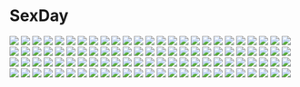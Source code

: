 # SexDay
![](https://konachan.com/image/a1c7e51ca07b59883961d94bafa82026/Konachan.com%20-%2081046%20ass%20blush%20breasts%20nipples%20open_shirt%20original%20panties%20school_uniform%20underwear%20yu_%28bkks%29.jpg)
![](https://konachan.com/image/1902a7367a417f5d49b6db299e30e2ba/Konachan.com%20-%20101451%20aquaplus%20kawata_hisashi%20leaf%20nanako%20to_heart%20to_heart_2%20to_heart_2_dungeon_travelers.jpg)
![](https://konachan.com/image/c502850c178c30229e417b0878069ebd/Konachan.com%20-%20165000%20building%20clouds%20cross%20nobody%20original%20scenic%20seo_tatsuya%20sky.jpg)
![](https://konachan.com/jpeg/66aeecce18ff2eaae008d397801a6b6c/Konachan.com%20-%20283064%20bikini%20blonde_hair%20bubbles%20cage%20green_eyes%20long_hair%20navel%20original%20pointed_ears%20shirosuzu%20stairs%20swimsuit%20waifu2x%20wet.jpg)
![](https://konachan.com/image/0778f3d0123fefad649276bf53c71689/Konachan.com%20-%20100412%20bow%20cherry_blossoms%20flowers%20hakurei_reimu%20japanese_clothes%20mikan_%28bananoha%29%20miko%20petals%20red_eyes%20shrine%20torii%20touhou.jpg)
![](https://konachan.com/image/00931b07133473d8ab1eee8a1a431690/Konachan.com%20-%20105814%20aqua_hair%20dress%20hatsune_miku%20long_hair%20petals%20twintails%20vocaloid.jpg)
![](https://konachan.com/jpeg/04008374e9fc3c99a317537af45890e7/Konachan.com%20-%20266153%20anus%20aqua_eyes%20aqua_hair%20blush%20breasts%20censored%20game_cg%20maid%20nipples%20no_bra%20nopan%20pussy%20pussy_juice%20short_hair%20skirt_lift%20stockings%20thighhighs.jpg)
![](https://konachan.com/jpeg/3aa9a7055da42dbb61219ea700dd07c6/Konachan.com%20-%20201217%20dualscreen%20gun%20hatsune_miku%20mecha%20mivit%20polychromatic%20skirt%20thighhighs%20vocaloid%20weapon.jpg)
![](https://konachan.com/image/6019c1c593515343a7ab4962693a9af1/Konachan.com%20-%2043159%20miyafuji_miina%20onegai_twins%20onodera_karen.jpg)
![](https://konachan.com/jpeg/abb9601e7c64474bd037b6675b530462/Konachan.com%20-%20225992%20animal_ears%20astronauts%20black_hair%20blush%20bra%20breasts%20game_cg%20green_eyes%20himeno_haruka%20long_hair%20navel%20panties%20ponytail%20rozea%20swimsuit%20tail%20underwear.jpg)
![](https://konachan.com/jpeg/da2d410b91165018834e402ff321e1d2/Konachan.com%20-%20136342%20asahina_mai%20game_cg%20sakura_no_reply%20tsukimori_chiyoko.jpg)
![](https://konachan.com/jpeg/7066cd5097a5e50e00d5b1a558892609/Konachan.com%20-%20247420%20breasts%20elbow_gloves%20gloves%20halo%20hanzawa_jun%20jibril%20long_hair%20megami%20navel%20no_game_no_life%20pink_eyes%20pink_hair%20scan%20skull%20tattoo%20thighhighs%20wings.jpg)
![](https://konachan.com/jpeg/0c1370a3378f31abb3a393f59c4e2b1e/Konachan.com%20-%20109740%20alice_margatroid%20blonde_hair%20blue_eyes%20bow%20doll%20dress%20fal_maro%20shanghai_doll%20tie%20touhou%20wink.jpg)
![](https://konachan.com/image/96350fc42942d0200866dbe890b41647/Konachan.com%20-%2098993%20animal_ears%20ass%20catgirl%20gun%20lynette_bishop%20owa_%28ishtail%29%20panties%20strike_witches%20tail%20underwear%20weapon.jpg)
![](https://konachan.com/image/7b2d69a64cd8256434f493f9bb6ec6c7/Konachan.com%20-%20112733%20desco_%28disgaea%29%20disgaea%20pointed_ears.jpg)
![](https://konachan.com/jpeg/3b2c2db1cf945457607306d7cfe33a77/Konachan.com%20-%20278652%20black_hair%20breasts%20cameltoe%20candy%20chocolate%20ichinose_yukino%20nude%20original%20pink_eyes%20ribbons%20short_hair%20valentine%20watermark.jpg)
![](https://konachan.com/jpeg/c6fd989794d6e270255ff08cefd227b1/Konachan.com%20-%20237384%20aliasing%20animal_ears%20ass%20black_hair%20blush%20bow%20breasts%20bunny_ears%20bunnygirl%20gray_eyes%20matsunaga_kouyou%20original%20pantyhose%20short_hair%20tail%20white.jpg)
![](https://konachan.com/image/7023e65869bd3801e3c056be3637d350/Konachan.com%20-%2044399%20asuka_pyon%20blonde_hair%20blush%20claire_%28sin_kuro%29%20green_eyes%20jpeg_artifacts%20long_hair%20panties%20school_uniform%20skirt%20thighhighs%20underwear.jpg)
![](https://konachan.com/jpeg/d4b37210bb38e36e605bfb0379548751/Konachan.com%20-%20102600%20cherry_blossoms%20clouds%20flowers%20fortissimo__akkord%3Absusvier%20game_cg%20grass%20landscape%20nobody%20scenic%20sky%20tree.jpg)
![](https://konachan.com/image/5311a9b9fdd208e7d0e701643ae0fa57/Konachan.com%20-%20222846%20aoha_%28twintail%29%20clouds%20nobody%20original%20scenic%20sky%20sunset.jpg)
![](https://konachan.com/image/34eec66b7f0d7f6688df244af645af39/Konachan.com%20-%2014699%20sakura_taisen.jpg)
![](https://konachan.com/jpeg/9c1917dcdb3b916be09d677ee2a2fbea/Konachan.com%20-%2092555%20inubashiri_momiji%20kuromiya%20touhou%20wolfgirl.jpg)
![](https://konachan.com/image/ca5570b8f5db0f367edfe465b9312872/Konachan.com%20-%20101164%20blush%20group%20hatsune_miku%20kagamine_len%20kagamine_rin%20kaito%20male%20megurine_luka%20meiko%20reki_%28arequa%29%20vocaloid.jpg)
![](https://konachan.com/image/bce018c0986fd5f6abb2b7e0b4e5b841/Konachan.com%20-%2090769%20christmas%20close%20hirasawa_yui%20k-on%21.jpg)
![](https://konachan.com/jpeg/c08b16d01ac9829023be88dacb0c96c9/Konachan.com%20-%20111536%20bicolored_eyes%20blush%20cameltoe%20chu_chu_idol%20chua_churam%20cross%20dengeki_hime%20nipple_slip%20nipples%20ozawa_akifumi%20panties%20pink_hair%20underwear%20wet.jpg)
![](https://konachan.com/jpeg/82f62528636eb96ba099ed702c5d5517/Konachan.com%20-%20254057%20bikini%20blonde_hair%20blue_eyes%20breasts%20cait%20cleavage%20clouds%20flowers%20kashiwazaki_sena%20long_hair%20navel%20necklace%20sky%20swimsuit%20underboob.jpg)
![](https://konachan.com/jpeg/91ce559091fe282d012ffff3cabf0f2d/Konachan.com%20-%20209453%20alice_third_macy%20blonde_hair%20blue_eyes%20bra%20breasts%20cube%20kantoku%20nipples%20panties%20scan%20school_uniform%20skirt%20thighhighs%20underwear.jpg)
![](https://konachan.com/image/ffa2db9da74d52d61a83fc500d8e3a1a/Konachan.com%20-%20216941%20blue_eyes%20blue_hair%20bow%20clouds%20erect_nipples%20hatsune_miku%20long_hair%20shirt%20skirt%20twintails%20vocaloid%20wkeen.jpg)
![](https://konachan.com/image/4cba598dc1db2a061c0d22059402c148/Konachan.com%20-%2031870%20black_hair%20blush%20breasts%20censored%20cum%20favorite%20game_cg%20happy_margaret%21%20kitanoji_nozomi%20kokonoka%20penis%20pussy%20pussy_juice%20sex%20yellow_eyes.jpg)
![](https://konachan.com/jpeg/81ed3ef7993863e6304b4405b0e84d0e/Konachan.com%20-%20193855%20amakano%20azarashi_soft%20black_hair%20blue_eyes%20game_cg%20kiss%20long_hair%20piromizu%20takayashiro_sayuki.jpg)
![](https://konachan.com/image/666102ffb71a3f8730d429fcc3259c8f/Konachan.com%20-%20218108%20bikini%20breasts%20cleavage%20heart%20long_hair%20navel%20original%20papino%20pink_hair%20ponytail%20purple_eyes%20swimsuit%20water.jpg)
![](https://konachan.com/image/36c7591b4e96769f94d75939e21c2f25/Konachan.com%20-%2023055%20koge_donbo%20misha%20pita_ten%20shia.jpg)
![](https://konachan.com/image/af5a3589d99ade61abd153bd7aec6882/Konachan.com%20-%20104899%20blue_hair%20breasts%20flowers%20forest%20hat%20kawashiro_nitori%20komuki%20nipples%20nude%20touhou%20tree%20twintails%20water.jpg)
![](https://konachan.com/image/b1b02d23e31a4a4778131402b263a4fd/Konachan.com%20-%20128527%20.flow%20blood%20braids%20chainsaw%20dark%20dress%20group%20knife%20kuroha_ai%20lcddem%20long_hair%20madotsuki%20red_eyes%20sabitsuki%20skirt%20sword%20urotsuki%20usotsuki%20weapon.jpg)
![](https://konachan.com/image/ec6b696cc5ee937c200b7c43c59dcc40/Konachan.com%20-%20184965%20aqua_eyes%20black_hair%20blush%20dragonball%20videl%20yoro4545.jpg)
![](https://konachan.com/jpeg/d862c04bd5cf25bd916e4b61d03bf688/Konachan.com%20-%20106263%20axl%20blush%20bra%20breasts%20game_cg%20light%20morishita_mifuyu%20nipples%20open_shirt%20panties%20pink_eyes%20pink_hair%20senomoto_hisashi%20shirt%20tie%20topless%20underwear.jpg)
![](https://konachan.com/image/4b751e8444e37a6135217a975a4ad636/Konachan.com%20-%20291452%20anthropomorphism%20azur_lane%20black_hair%20blush%20breasts%20censored%20long_hair%20male%20orange_eyes%20sex%20siu_%28siu0207%29%20taihou_%28azur_lane%29.jpg)
![](https://konachan.com/jpeg/bec86761f31346b5db8840b0000013f0/Konachan.com%20-%20149602%20blush%20game_cg%20ko%7Echa%20panties%20purple_hair%20skirt%20skirt_lift%20stockings%20underwear%20witch%27s_garden%20yukimura_suzuno.jpg)
![](https://konachan.com/image/ab080c8975d4c84a1e24ffaaa339cc66/Konachan.com%20-%20195755%20albacore%20black_hair%20braids%20cat_smile%20chao_ho%20chongqing%20fire%20food%20gray_hair%20group%20kaga%20loli%20ninghai%20pinghai%20pink_eyes%20saru%20twins%20wink%20yat_sen%20ying_swei.jpg)
![](https://konachan.com/jpeg/b98269cb6839d664ee98020b363701e4/Konachan.com%20-%20265612%20animal_ears%20bell%20bicolored_eyes%20bra%20catgirl%20game_cg%20long_hair%20navel%20nipple_slip%20nipples%20noda_shuha%20panties%20skyfish%20tail%20underwear%20white_hair.jpg)
![](https://konachan.com/image/df33e60f52dd7bfb9fea07cf8b1bf6f5/Konachan.com%20-%20209541%20bow%20breasts%20cleavage%20close%20momore_%28peaches%29%20original.jpg)
![](https://konachan.com/image/6d56577c89c43168b6d335711850bc7b/Konachan.com%20-%20142911%20817nono%20blue_hair%20kaku_seiga%20short_hair%20stars%20third-party_edit%20touhou.jpg)
![](https://konachan.com/image/b7e6bdc7f381813e7d02f1794b611d02/Konachan.com%20-%20257497%20animal_ears%20ass%20blush%20hoodie%20horns%20michairu%20pajamas%20red_eyes%20red_hair%20tail%20yuuki_yuuna%20yuuki_yuuna_wa_yuusha_de_aru.jpg)
![](https://konachan.com/jpeg/3a7067dc945c8322ed2e9dc9ea43272a/Konachan.com%20-%20303959%20anthropomorphism%20anus%20azur_lane%20breasts%20kyle_%28kairunoburogu%29%20long_hair%20nipples%20pussy%20red_eyes%20thighhighs%20third-party_edit%20twintails%20uncensored%20white.jpg)
![](https://konachan.com/image/ad26001fb632e6c9149dd53edab2a46c/Konachan.com%20-%20297457%20barefoot%20blush%20drink%20flowers%20headband%20japanese_clothes%20long_hair%20original%20red_eyes%20sake%20sunset%20yasumo_%28kuusouorbital%29.jpg)
![](https://konachan.com/image/7e94d7d85db855f8b576ae5fe91a7c10/Konachan.com%20-%20249312%20amano_nozomi%20ass%20battle_girl_high_school%20bikini%20breasts%20himukai_yuri%20kougami_kanon%20megami%20mirror%20reflection%20scan%20swimsuit%20tagme_%28artist%29.jpg)
![](https://konachan.com/image/a8f234fc441b7c779767b6878d1a28f0/Konachan.com%20-%2028283%20alice_parade%20cum%20game_cg%20odoodo_funny%20unisonshift.jpg)
![](https://konachan.com/image/cc44ed5afb95f9377d86798ba617e1b8/Konachan.com%20-%20127388%20gokou_ruri%20kagome%20ore_no_imouto_ga_konna_ni_kawaii_wake_ga_nai.jpg)
![](https://konachan.com/image/aad6ae7bbce64c8302535aa0e00b4ef0/Konachan.com%20-%2052484%20hatsune_miku%20vocaloid.jpg)
![](https://konachan.com/image/11ea21dff74937f8b18a4b6c0bf535dd/Konachan.com%20-%2065048%20hatsune_miku%20mirusa%20twintails%20vocaloid.jpg)
![](https://konachan.com/image/4896ae3fa7298b6c0bf3c0b46fa2df2a/Konachan.com%20-%2067969%20chibi%20chris4708%20hatsune_miku%20kagamine_len%20kagamine_rin%20kaito%20kamui_gakupo%20male%20megurine_luka%20meiko%20toeto%20twintails%20vocaloid.jpg)
![](https://konachan.com/image/15669d32d1b45ec3804b8b938edf726c/Konachan.com%20-%2048196%20akatsuki_no_goei%20blue_eyes%20blush%20bra%20dressing%20game_cg%20nikaidoh_aya%20panties%20pink_hair%20syangrila%20thighhighs%20tomose_shunsaku%20underwear%20undressing.jpg)
![](https://konachan.com/image/d314543a09ab0f2341cf76a79c292a03/Konachan.com%20-%2038742%20bekkankou%20feena_fam_earthlight%20yoake_mae_yori_ruri_iro_na.jpg)
![](https://konachan.com/jpeg/7ab4881b75ead143b42674303bc0b1c2/Konachan.com%20-%20193371%20akiyoshi_fuyuka%20barefoot%20blush%20cameltoe%20erect_nipples%20feng%20game_cg%20kanojo_no_seiiki%20maid%20night%20panties%20ryohka%20stars%20thighhighs%20underwear.jpg)
![](https://konachan.com/jpeg/20d36ab9d554186ba20e32b4550c504b/Konachan.com%20-%20281141%20animal%20cherry_blossoms%20dog%20flowers%20kouka_%28mrakano5456%29%20loli%20moon%20original%20petals%20stairs%20torii%20watermark.jpg)
![](https://konachan.com/image/d8817bf7fe596798c6fda200d5c8f3c6/Konachan.com%20-%20159856%20ano_natsu_de_matteru%20bikini_top%20blue_eyes%20glasses%20long_hair%20navel%20red_hair%20takatsuki_ichika%20underboob%20uon_taraku.jpg)
![](https://konachan.com/image/9c8b700cfd350c523814b9cf6a7840c9/Konachan.com%20-%2051811%20charlotte_e_yeager%20close%20strike_witches%20tagme%20vector.jpg)
![](https://konachan.com/image/af61404c4d3bfa65004f94c0dd13f312/Konachan.com%20-%20204509%20dress%20grass%20idolmaster%20idolmaster_cinderella_girls%20long_hair%20night%20petals%20shimamura_uzuki%20yakka.jpg)
![](https://konachan.com/jpeg/600d3f0f259443851fb5298c3250e196/Konachan.com%20-%2070082%20breasts%20long_hair%20necklace%20nipples%20no_bra%20open_shirt%20touko%20twintails%20wanko_to_lily%20yudesoba.jpg)
![](https://konachan.com/image/84a3bf800e9acef7aea2ee16c0d9b19b/Konachan.com%20-%20221827%20animal%20anthropomorphism%20blush%20bow%20building%20flowers%20long_hair%20phino_%28jinko0094%29%20pink_hair%20red_eyes%20rubber_duck%20towel%20water%20wink%20xuan_ying.jpg)
![](https://konachan.com/image/74a5a08d482daad890473813fce46d5d/Konachan.com%20-%20293956%20blue%20building%20flowers%20kupe%20original%20rose%20scenic.jpg)
![](https://konachan.com/image/c5bd45341a50bae29180b35950143384/Konachan.com%20-%20188400%20akitsumaru_%28kancolle%29%20anthropomorphism%20chibi%20group%20harusame_%28kancolle%29%20hato_rami%20kantai_collection%20ooyodo_%28kancolle%29%20unryuu_%28kancolle%29.jpg)
![](https://konachan.com/image/ac463cb8a7ecf65ecf14c3e0b89dbfa4/Konachan.com%20-%20226196%20bou_nin%20dress%20grass%20original%20polychromatic%20scenic%20short_hair%20sky%20tree.jpg)
![](https://konachan.com/image/d524e554d4d2089ab9915e32587d4078/Konachan.com%20-%20268587%20barefoot%20beach%20bikini%20black_hair%20breasts%20cleavage%20clouds%20drink%20flowers%20idolmaster%20long_hair%20necklace%20ponytail%20sky%20swimsuit%20water%20yellow_eyes.jpg)
![](https://konachan.com/jpeg/43a140d057a707afc431dc85f37da455/Konachan.com%20-%2060099%2077%20blonde_hair%20brown_eyes%20koshimizu_rin%20long_hair%20mikagami_mamizu%20moon%20panties%20underwear%20whirlpool%20witch.jpg)
![](https://konachan.com/image/024ecf42e39199eee9febc6f683383fc/Konachan.com%20-%2060867%20animal_ears%20breasts%20bunny_ears%20bunnygirl%20caro_ru_lushe%20mahou_shoujo_lyrical_nanoha%20pantyhose%20pink_hair%20purple_eyes.jpg)
![](https://konachan.com/jpeg/4350fd6cc8f91fcd092af5688b110cb0/Konachan.com%20-%20128503%20breasts%20touhou%20yagokoro_eirin.jpg)
![](https://konachan.com/jpeg/c8dd94a179f822fc699be0e2d875cfc6/Konachan.com%20-%20302079%20black_hair%20breasts%20cleavage%20food%20fruit%20hat%20ice_%28ice_aptx%29%20long_hair%20orange_eyes%20original%20waifu2x.jpg)
![](https://konachan.com/image/e77c41dbcc46ae8e5687d89fe020c166/Konachan.com%20-%2013273%20peace%40pieces%20skintight%20tagme.jpg)
![](https://konachan.com/image/3c163f8ffebbe397149d5f2ea84659dc/Konachan.com%20-%20189110%20aqua_eyes%20blonde_hair%20blush%20breasts%20dengeki_hime%20nipples%20no_bra%20nopan%20open_shirt%20school_uniform%20softhouse-seal%20sword%20thighhighs%20watermark%20weapon.jpg)
![](https://konachan.com/image/a4fb6b6214b492668f5345b89e4e2265/Konachan.com%20-%2098768%20aoinagi%20aqua_eyes%20ass%20breasts%20long_hair%20megurine_luka%20nude%20pink_hair%20vocaloid.jpg)
![](https://konachan.com/image/ab301053e3f9f2e2550d1d759c370ade/Konachan.com%20-%20101206%20male%20maria_holic%20shidou_mariya%20shinouji_matsurika%20trap.jpg)
![](https://konachan.com/image/aeb22b88e977c011c399cb1481c2a009/Konachan.com%20-%206327%20mikeou%20tagme.jpg)
![](https://konachan.com/image/5c19720b7b0912baff45a8911f2b2a86/Konachan.com%20-%20262717%20blush%20breasts%20censored%20dosu_%28doseven%29%20forest%20green_eyes%20navel%20nipples%20nude%20original%20purple_hair%20pussy%20short_hair%20spread_legs%20tree%20urine.jpg)
![](https://konachan.com/image/8ef044d2c82ef2eabe91dadf189fa1ae/Konachan.com%20-%2081337%20guitar%20instrument%20male%20original%20trap.jpg)
![](https://konachan.com/jpeg/a965f44361e1cfe287c3b7194092304b/Konachan.com%20-%2081892%202girls%20bow%20dress%20ex_keine%20fire%20fujiwara_no_mokou%20geike%20horns%20kamishirasawa_keine%20long_hair%20moon%20red_eyes%20ribbons%20tears%20touhou.jpg)
![](https://konachan.com/image/b4fb9651db323d0552039b0cdfbbe124/Konachan.com%20-%2017475%20white_clarity.jpg)
![](https://konachan.com/image/9777921288c885b746c330f0b24a6aff/Konachan.com%20-%2086652%20animal_ears%20black_hair%20blush%20breasts%20choker%20cleavage%20futami_mami%20halloween%20hat%20idolmaster%20minase_iori%20necklace%20pantyhose%20pumpkin%20red_eyes%20skirt%20tail.jpg)
![](https://konachan.com/image/53624826abec38afbe67c165ad96812c/Konachan.com%20-%20270969%20animal_ears%20blush%20braids%20brown_hair%20fang%20foxgirl%20loli%20long_hair%20makuran_%28m-kun%29%20momiji_%28marukan%29%20original%20skirt%20tail%20thighhighs%20white.jpg)
![](https://konachan.com/jpeg/aa198429126388c9d3d2ae26ef68cca9/Konachan.com%20-%20301379%20blue_eyes%20choker%20close%20flowers%20long_hair%20mechuragi%20original%20polychromatic%20shade%20white_hair.jpg)
![](https://konachan.com/image/1a020524d2ac79210ed0acd79540fc61/Konachan.com%20-%20161068%20bandaid%20blood%20close%20gantai-usagi%20hatsune_miku%20rolling_girl_%28vocaloid%29%20vocaloid.jpg)
![](https://konachan.com/image/bde49b15bbd3f28565ac02e3d93c09e6/Konachan.com%20-%2084399%20barefoot%20black_hair%20blue_eyes%20blush%20bow%20dress%20drink%20original%20panties%20retorillo%20school_uniform%20signa%20signed%20sigonsoft%20thighhighs%20underwear%20uniform.jpg)
![](https://konachan.com/jpeg/e2b58f7ced1b5336ebff7aa3400cfe7c/Konachan.com%20-%20100609%20bikini%20blue_hair%20breasts%20brown_eyes%20cleavage%20kannagi_rei%20kujou_herena%20kujou_ria%20long_hair%20swimsuit%20twinkle_crusaders.jpg)
![](https://konachan.com/jpeg/6bcebff4c430fff6d8b70e329a85fc96/Konachan.com%20-%20287647%20barefoot%20bikini%20blush%20breasts%20brown_eyes%20cleavage%20kirara_fantasia%20navel%20orange_hair%20short_hair%20signed%20swimsuit%20twintails%20umiroku.jpg)
![](https://konachan.com/jpeg/4d780ef9476b0f24eefe6da8178f3e9b/Konachan.com%20-%20268367%20animal_ears%20anthropomorphism%20azur_lane%20bell%20bow%20cat_smile%20catgirl%20choker%20cosplay%20geru_nyan%20green_hair%20long_hair%20lucky_star%20ribbons%20yellow_eyes.jpg)
![](https://konachan.com/jpeg/a188dfb90c38294343960fcb84fb7100/Konachan.com%20-%20298373%20animal_ears%20chinese_clothes%20dearonnus%20fate_grand_order%20fate_%28series%29%20long_hair%20no_bra%20yang_guifei_%28fate_grand_order%29.jpg)
![](https://konachan.com/jpeg/73c060d845c55a95f648579419e6c25c/Konachan.com%20-%2098462%20game_cg%20makura%20nobody%20petals%20sakura_no_uta%20tagme.jpg)
![](https://konachan.com/image/9b0c79b2d146899f97070fbb35f16fe6/Konachan.com%20-%2013007%20tagme.jpg)
![](https://konachan.com/image/f3cebd45d7a695d668a91a511887b257/Konachan.com%20-%20223949%20armor%20ass%20brown_eyes%20brown_hair%20capcom%20garakuta%20garter%20gloves%20ibuki%20knife%20long_hair%20ninja%20panties%20ponytail%20school_uniform%20thighhighs%20underwear%20weapon.jpg)
![](https://konachan.com/image/ab4d836416363dae425d784cf251ac05/Konachan.com%20-%2048859%20abel_nightroad%20esther_blanchett%20trinity_blood.jpg)
![](https://konachan.com/jpeg/99014d762a98fbe15453f2ca22b60103/Konachan.com%20-%2055721%2077%20brown_hair%20green_eyes%20hoshiba_sora%20long_hair%20ponytail%20school_uniform%20tenmaso.jpg)
![](https://konachan.com/image/044fb28881c943cf0ff5b572e1d4b575/Konachan.com%20-%20107833%20blonde_hair%20dress%20flandre_scarlet%20red_eyes%20skull%20tatsuya%20touhou%20vampire%20wings.jpg)
![](https://konachan.com/image/ab4c7d0502a8455be712c65f74f02928/Konachan.com%20-%20213302%20black_hair%20brown_eyes%20long_hair%20original%20satomi.jpg)
![](https://konachan.com/image/9150868075da12f13a8f862e8c48a3cf/Konachan.com%20-%2082809%20barefoot%20breasts%20chibi%20cleavage%20fujiwara_natsuko%20green_eyes%20green_hair%20hiiragi_noa%20isurugi_mio%20mm%21%20open_shirt%20panties%20popsicle%20underwear.jpg)
![](https://konachan.com/image/982a06af16d23a49fedd8b7405d2928e/Konachan.com%20-%2031619%20blue_hair%20drink%20favorite%20food%20game_cg%20green_eyes%20happy_margaret%21%20kokonoka%20nishinomiya_shizuru%20ribbons%20school_uniform%20tree.jpg)
![](https://konachan.com/jpeg/89e240f45615abe2a832cca9d2f0fcc5/Konachan.com%20-%2099460%20animal_ears%20black_hair%20catgirl%20chibi%20furumiya_haiji%20k-on%21%20nakano_azusa%20school_uniform%20tail%20white.jpg)
![](https://konachan.com/jpeg/a9d1c542556b8bd01246b9477ca4306e/Konachan.com%20-%20304430%20blush%20bow%20braids%20breasts%20cleavage%20dress%20headdress%20hololive%20lolita_fashion%20long_hair%20minato_aqua%20purple_eyes%20purple_hair%20twintails%20white%20wristwear.jpg)
![](https://konachan.com/image/e47daf5e4edc012075d4c310084f36a8/Konachan.com%20-%20113267%20arufa_%28hourai-sugar%29%20dress%20komeiji_satori%20purple_eyes%20purple_hair%20touhou.jpg)
![](https://konachan.com/jpeg/0929e891b44cd5ee927fc617d8f51c60/Konachan.com%20-%20222245%20animal_ears%20blush%20breasts%20cameltoe%20collar%20foxgirl%20game_cg%20gray_eyes%20gray_hair%20nopan%20ofuda%20skirt_lift%20spread_legs%20tail%20wanaca%20white_hair%20yukata.jpg)
![](https://konachan.com/image/41537f63ab3547b3fce0efbab5f377e9/Konachan.com%20-%2089094%20alice_in_wonderland%20animal%20bird%20blonde_hair%20book%20brown_hair%20butterfly%20dress%20fish%20flowers%20green_eyes%20hatori_niwatori%20kotetu%20paper%20stars%20tagme%20water.jpg)
